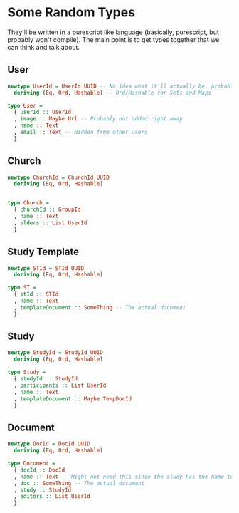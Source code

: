 # Some Random Types
They'll be written in a purescript like language (basically,
purescript, but probably won't compile). The main point is to get types together
that we can think and talk about.


## User
```purescript
newtype UserId = UserId UUID -- No idea what it'll actually be, probably just stick with UUID
  deriving (Eq, Ord, Hashable) -- Ord/Hashable for Sets and Maps

type User =
  { userId :: UserId
  , image :: Maybe Url -- Probably not added right away
  , name :: Text
  , email :: Text -- Hidden from other users
  }
```

## Church
```purescript
newtype ChurchId = ChurchId UUID
  deriving (Eq, Ord, Hashable)


type Church =
  { churchId :: GroupId
  , name :: Text
  , elders :: List UserId
  }
```



## Study Template
```purescript
newtype STId = STId UUID
  deriving (Eq, Ord, Hashable)

type ST =
  { stId :: STId
  , name :: Text
  , templateDocument :: SomeThing -- The actual document
  }
```

## Study
```purescript
newtype StudyId = StudyId UUID
  deriving (Eq, Ord, Hashable)

type Study =
  { studyId :: StudyId
  , participants :: List UserId
  , name :: Text
  , templateDocument :: Maybe TempDocId
  }
```


## Document
```purescript
newtype DocId = DocId UUID
  deriving (Eq, Ord, Hashable)

type Document =
  { docId :: DocId
  , name :: Text -- Might not need this since the study has the name too
  , doc :: SomeThing -- The actual document
  , study :: StudyId
  , editors :: List UserId
  }
```
